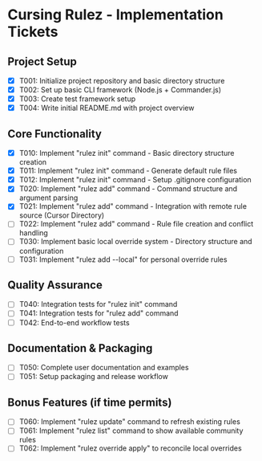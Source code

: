 # Cursing Rulez - Implementation Tickets

## Project Setup

- [x] T001: Initialize project repository and basic directory structure
- [x] T002: Set up basic CLI framework (Node.js + Commander.js)
- [x] T003: Create test framework setup
- [x] T004: Write initial README.md with project overview

## Core Functionality

- [x] T010: Implement "rulez init" command - Basic directory structure creation
- [x] T011: Implement "rulez init" command - Generate default rule files
- [x] T012: Implement "rulez init" command - Setup .gitignore configuration
- [x] T020: Implement "rulez add" command - Command structure and argument parsing
- [x] T021: Implement "rulez add" command - Integration with remote rule source (Cursor Directory)
- [ ] T022: Implement "rulez add" command - Rule file creation and conflict handling
- [ ] T030: Implement basic local override system - Directory structure and configuration
- [ ] T031: Implement "rulez add --local" for personal override rules

## Quality Assurance

- [ ] T040: Integration tests for "rulez init" command
- [ ] T041: Integration tests for "rulez add" command
- [ ] T042: End-to-end workflow tests

## Documentation & Packaging

- [ ] T050: Complete user documentation and examples
- [ ] T051: Setup packaging and release workflow

## Bonus Features (if time permits)

- [ ] T060: Implement "rulez update" command to refresh existing rules
- [ ] T061: Implement "rulez list" command to show available community rules
- [ ] T062: Implement "rulez override apply" to reconcile local overrides
